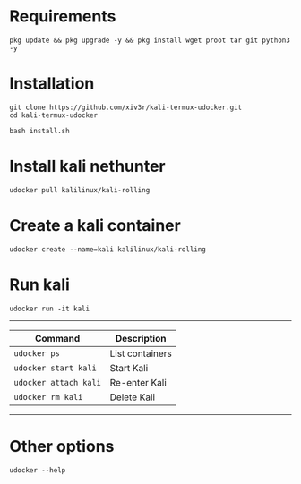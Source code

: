 # Requirements 
```
pkg update && pkg upgrade -y && pkg install wget proot tar git python3 -y
```
# Installation
```
git clone https://github.com/xiv3r/kali-termux-udocker.git
cd kali-termux-udocker
```
```
bash install.sh
```

# Install kali nethunter
```
udocker pull kalilinux/kali-rolling
```
# Create a kali container
```
udocker create --name=kali kalilinux/kali-rolling  
```
# Run kali
```
udocker run -it kali  
```
---
| Command | Description |  
|---------|-------------|  
| `udocker ps` | List containers |  
| `udocker start kali` | Start Kali |  
| `udocker attach kali` | Re-enter Kali |  
| `udocker rm kali` | Delete Kali |  

---


# Other options
```
udocker --help
```
